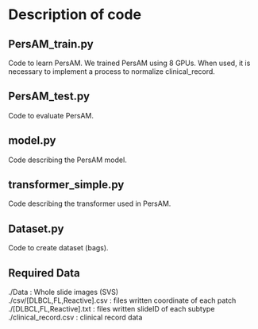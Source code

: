 # Description of code

## PersAM_train.py

Code to learn PersAM. We trained PersAM using 8 GPUs.
When used, it is necessary to implement a process to normalize clinical_record.

## PersAM_test.py

Code to evaluate PersAM.

## model.py

Code describing the PersAM model.

## transformer_simple.py

Code describing the transformer used in PersAM.

## Dataset.py

Code to create dataset (bags).

## Required Data

./Data : Whole slide images (SVS) \
./csv/[DLBCL,FL,Reactive].csv : files written coordinate of each patch\
./[DLBCL,FL,Reactive].txt : files written slideID of each subtype\
./clinical_record.csv : clinical record data
